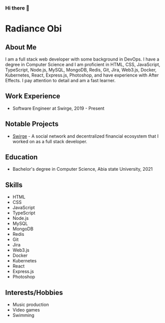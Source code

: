 ### Hi there 👋

# Radiance Obi

## About Me

I am a full stack web developer with some background in DevOps. I have a degree in Computer Science and I am proficient in HTML, CSS, JavaScript, TypeScript, Node.js, MySQL, MongoDB, Redis, Git, Jira, Web3.js, Docker, Kubernetes, React, Express.js, Photoshop, and have experience with After Effects. I pay attention to detail and am a fast learner.

## Work Experience

- Software Engineer at Swirge, 2019 - Present

## Notable Projects

- [Swirge](https://swirge.com/) - A social network and decentralized financial ecosystem that I worked on as a full stack developer.

## Education

- Bachelor's degree in Computer Science, Abia state University, 2021

## Skills

- HTML
- CSS
- JavaScript
- TypeScript
- Node.js
- MySQL
- MongoDB
- Redis
- Git
- Jira
- Web3.js
- Docker
- Kubernetes
- React
- Express.js
- Photoshop

## Interests/Hobbies

- Music production
- Video games
- Swimming
